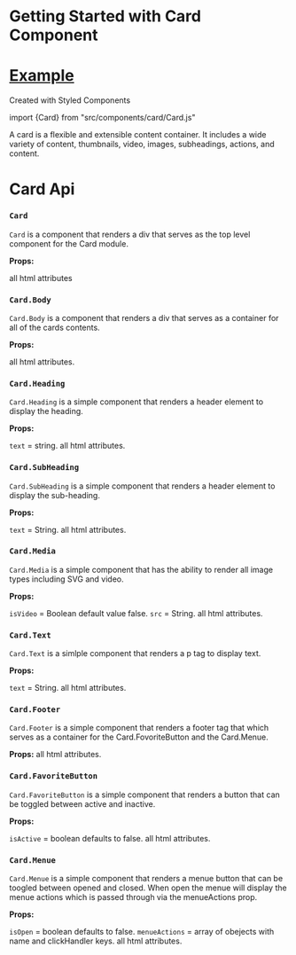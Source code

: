 # Getting Started with Card Component

# [Example](https://cardjs-test.netlify.app)

Created with Styled Components

import {Card} from "src/components/card/Card.js"

A card is a flexible and extensible content container. It includes a wide variety of content, thumbnails, video, images, subheadings, actions, and content.

# Card Api

### `Card`

`Card` is a component that renders a div that serves as the top level component for the Card module.

**Props:**

all html attributes

### `Card.Body`

`Card.Body` is a component that renders a div that serves as a container for all of the cards contents.

**Props:**

all html attributes.

### `Card.Heading`

`Card.Heading` is a simple component that renders a header element to display the heading.

**Props:**

`text` = string.
all html attributes.

### `Card.SubHeading`

`Card.SubHeading` is a simple component that renders a header element to display the sub-heading.

**Props:**

`text` = String.
all html attributes.

### `Card.Media`

`Card.Media` is a simple component that has the ability to render all image types including SVG and video.

**Props:**

`isVideo` = Boolean default value false.
`src` = String.
all html attributes.

### `Card.Text`

`Card.Text` is a simlple component that renders a p tag to display text.

**Props:**

`text` = String.
all html attributes.

### `Card.Footer`

`Card.Footer` is a simple component that renders a footer tag that which serves as a container for the Card.FovoriteButton and the Card.Menue.

**Props:**
all html attributes.

### `Card.FavoriteButton`

`Card.FavoriteButton` is a simple component that renders a button that can be toggled between active and inactive.

**Props:**

`isActive` = boolean defaults to false.
all html attributes.

### `Card.Menue`

`Card.Menue` is a simple component that renders a menue button that can be toogled between opened and closed. When open the menue will display the menue actions which is passed through via the menueActions prop.

**Props:**

`isOpen` = boolean defaults to false.
`menueActions` = array of obejects with name and clickHandler keys.
all html attributes.
